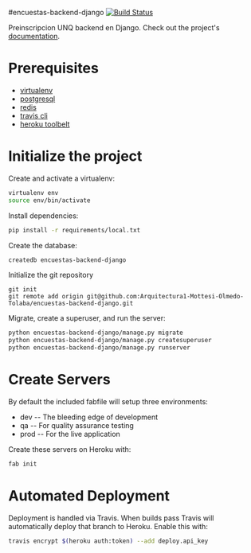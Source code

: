 #encuestas-backend-django
[![Build Status](https://travis-ci.org/Arquitectura1-Mottesi-Olmedo-Tolaba/encuestas-backend-django.svg?branch=master)](https://travis-ci.org/Arquitectura1-Mottesi-Olmedo-Tolaba/encuestas-backend-django)

Preinscripcion UNQ backend en Django. Check out the project's [documentation](http://Arquitectura1-Mottesi-Olmedo-Tolaba.github.io/encuestas-backend-django/).

# Prerequisites 
- [virtualenv](https://virtualenv.pypa.io/en/latest/)
- [postgresql](http://www.postgresql.org/)
- [redis](http://redis.io/)
- [travis cli](http://blog.travis-ci.com/2013-01-14-new-client/)
- [heroku toolbelt](https://toolbelt.heroku.com/)

# Initialize the project
Create and activate a virtualenv:

```bash
virtualenv env
source env/bin/activate
```
Install dependencies:

```bash
pip install -r requirements/local.txt
```
Create the database:

```bash
createdb encuestas-backend-django
```
Initialize the git repository

```
git init
git remote add origin git@github.com:Arquitectura1-Mottesi-Olmedo-Tolaba/encuestas-backend-django.git
```

Migrate, create a superuser, and run the server:
```bash
python encuestas-backend-django/manage.py migrate
python encuestas-backend-django/manage.py createsuperuser
python encuestas-backend-django/manage.py runserver
```

# Create Servers
By default the included fabfile will setup three environments:

- dev -- The bleeding edge of development
- qa -- For quality assurance testing
- prod -- For the live application

Create these servers on Heroku with:

```bash
fab init
```

# Automated Deployment
Deployment is handled via Travis. When builds pass Travis will automatically deploy that branch to Heroku. Enable this with:
```bash
travis encrypt $(heroku auth:token) --add deploy.api_key
```
